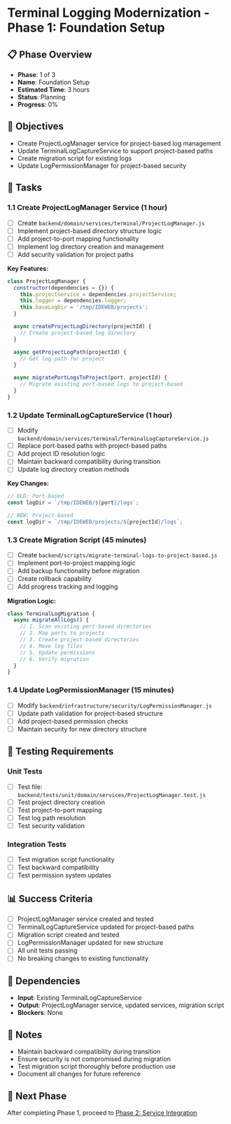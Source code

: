 # Terminal Logging Modernization - Phase 1: Foundation Setup

## 📋 Phase Overview
- **Phase**: 1 of 3
- **Name**: Foundation Setup
- **Estimated Time**: 3 hours
- **Status**: Planning
- **Progress**: 0%

## 🎯 Objectives
- Create ProjectLogManager service for project-based log management
- Update TerminalLogCaptureService to support project-based paths
- Create migration script for existing logs
- Update LogPermissionManager for project-based security

## 📝 Tasks

### 1.1 Create ProjectLogManager Service (1 hour)
- [ ] Create `backend/domain/services/terminal/ProjectLogManager.js`
- [ ] Implement project-based directory structure logic
- [ ] Add project-to-port mapping functionality
- [ ] Implement log directory creation and management
- [ ] Add security validation for project paths

**Key Features:**
```javascript
class ProjectLogManager {
  constructor(dependencies = {}) {
    this.projectService = dependencies.projectService;
    this.logger = dependencies.logger;
    this.baseLogDir = '/tmp/IDEWEB/projects';
  }

  async createProjectLogDirectory(projectId) {
    // Create project-based log directory
  }

  async getProjectLogPath(projectId) {
    // Get log path for project
  }

  async migratePortLogsToProject(port, projectId) {
    // Migrate existing port-based logs to project-based
  }
}
```

### 1.2 Update TerminalLogCaptureService (1 hour)
- [ ] Modify `backend/domain/services/terminal/TerminalLogCaptureService.js`
- [ ] Replace port-based paths with project-based paths
- [ ] Add project ID resolution logic
- [ ] Maintain backward compatibility during transition
- [ ] Update log directory creation methods

**Key Changes:**
```javascript
// OLD: Port-based
const logDir = `/tmp/IDEWEB/${port}/logs`;

// NEW: Project-based
const logDir = `/tmp/IDEWEB/projects/${projectId}/logs`;
```

### 1.3 Create Migration Script (45 minutes)
- [ ] Create `backend/scripts/migrate-terminal-logs-to-project-based.js`
- [ ] Implement port-to-project mapping logic
- [ ] Add backup functionality before migration
- [ ] Create rollback capability
- [ ] Add progress tracking and logging

**Migration Logic:**
```javascript
class TerminalLogMigration {
  async migrateAllLogs() {
    // 1. Scan existing port-based directories
    // 2. Map ports to projects
    // 3. Create project-based directories
    // 4. Move log files
    // 5. Update permissions
    // 6. Verify migration
  }
}
```

### 1.4 Update LogPermissionManager (15 minutes)
- [ ] Modify `backend/infrastructure/security/LogPermissionManager.js`
- [ ] Update path validation for project-based structure
- [ ] Add project-based permission checks
- [ ] Maintain security for new directory structure

## 🧪 Testing Requirements

### Unit Tests
- [ ] Test file: `backend/tests/unit/domain/services/ProjectLogManager.test.js`
- [ ] Test project directory creation
- [ ] Test project-to-port mapping
- [ ] Test log path resolution
- [ ] Test security validation

### Integration Tests
- [ ] Test migration script functionality
- [ ] Test backward compatibility
- [ ] Test permission system updates

## 📊 Success Criteria
- [ ] ProjectLogManager service created and tested
- [ ] TerminalLogCaptureService updated for project-based paths
- [ ] Migration script created and tested
- [ ] LogPermissionManager updated for new structure
- [ ] All unit tests passing
- [ ] No breaking changes to existing functionality

## 🔄 Dependencies
- **Input**: Existing TerminalLogCaptureService
- **Output**: ProjectLogManager service, updated services, migration script
- **Blockers**: None

## 📝 Notes
- Maintain backward compatibility during transition
- Ensure security is not compromised during migration
- Test migration script thoroughly before production use
- Document all changes for future reference

## 🚀 Next Phase
After completing Phase 1, proceed to [Phase 2: Service Integration](./terminal-logging-modernization-phase-2.md)
